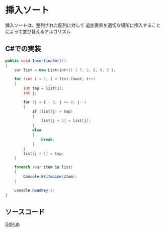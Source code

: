 # 挿入ソート
挿入ソートは、整列された配列に対して
追加要素を適切な場所に挿入することによって並び替えるアルゴリズム

## C#での実装
```C#
public void InsertionSort()
{
    var list = new List<int>() { 7, 2, 6, 9, 5 };

    for (int i = 1; i < list.Count; i++)
    {
        int tmp = list[i];
        int j;

        for (j = i - 1; j >= 0; j--)
        {
            if (list[j] > tmp)
            {
                list[j + 1] = list[j];
            }
            else
            {
                break;
            }
        }
        list[j + 1] = tmp;
    }

    foreach (var item in list)
    {
        Console.WriteLine(item);
    }

    Console.ReadKey();
}
```

## ソースコード
[GitHub](https://github.com/pixcelo/Algorithm_csharp/blob/main/Algorithms/Service/SortService.cs)

